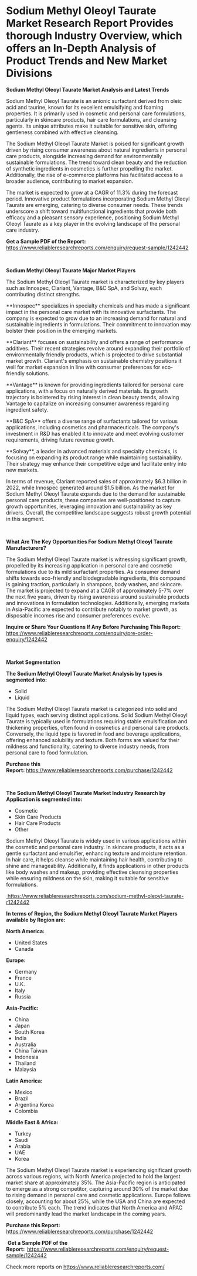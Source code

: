 <p><h1>Sodium Methyl Oleoyl Taurate Market Research Report Provides thorough Industry Overview, which offers an In-Depth Analysis of Product Trends and New Market Divisions</h1></p><p><strong>Sodium Methyl Oleoyl Taurate Market Analysis and Latest Trends</strong></p>
<p><p>Sodium Methyl Oleoyl Taurate is an anionic surfactant derived from oleic acid and taurine, known for its excellent emulsifying and foaming properties. It is primarily used in cosmetic and personal care formulations, particularly in skincare products, hair care formulations, and cleansing agents. Its unique attributes make it suitable for sensitive skin, offering gentleness combined with effective cleansing.</p><p>The Sodium Methyl Oleoyl Taurate Market is poised for significant growth driven by rising consumer awareness about natural ingredients in personal care products, alongside increasing demand for environmentally sustainable formulations. The trend toward clean beauty and the reduction of synthetic ingredients in cosmetics is further propelling the market. Additionally, the rise of e-commerce platforms has facilitated access to a broader audience, contributing to market expansion.</p><p>The market is expected to grow at a CAGR of 11.3% during the forecast period. Innovative product formulations incorporating Sodium Methyl Oleoyl Taurate are emerging, catering to diverse consumer needs. These trends underscore a shift toward multifunctional ingredients that provide both efficacy and a pleasant sensory experience, positioning Sodium Methyl Oleoyl Taurate as a key player in the evolving landscape of the personal care industry.</p></p>
<p><strong>Get a Sample PDF of the Report:&nbsp;</strong> <a href="https://www.reliableresearchreports.com/enquiry/request-sample/1242442?utm_campaign=48&utm_medium=2&utm_source=Github&utm_content=ia&utm_term=30012025&utm_id=sodium-methyl-oleoyl-taurate">https://www.reliableresearchreports.com/enquiry/request-sample/1242442</a></p>
<p>&nbsp;</p>
<p><strong>Sodium Methyl Oleoyl Taurate Major Market Players</strong></p>
<p><p>The Sodium Methyl Oleoyl Taurate market is characterized by key players such as Innospec, Clariant, Vantage, B&C SpA, and Solvay, each contributing distinct strengths. </p><p>**Innospec** specializes in specialty chemicals and has made a significant impact in the personal care market with its innovative surfactants. The company is expected to grow due to an increasing demand for natural and sustainable ingredients in formulations. Their commitment to innovation may bolster their position in the emerging markets.</p><p>**Clariant** focuses on sustainability and offers a range of performance additives. Their recent strategies revolve around expanding their portfolio of environmentally friendly products, which is projected to drive substantial market growth. Clariant's emphasis on sustainable chemistry positions it well for market expansion in line with consumer preferences for eco-friendly solutions.</p><p>**Vantage** is known for providing ingredients tailored for personal care applications, with a focus on naturally derived materials. Its growth trajectory is bolstered by rising interest in clean beauty trends, allowing Vantage to capitalize on increasing consumer awareness regarding ingredient safety.</p><p>**B&C SpA** offers a diverse range of surfactants tailored for various applications, including cosmetics and pharmaceuticals. The company's investment in R&D has enabled it to innovate and meet evolving customer requirements, driving future revenue growth.</p><p>**Solvay**, a leader in advanced materials and specialty chemicals, is focusing on expanding its product range while maintaining sustainability. Their strategy may enhance their competitive edge and facilitate entry into new markets. </p><p>In terms of revenue, Clariant reported sales of approximately $6.3 billion in 2022, while Innospec generated around $1.5 billion. As the market for Sodium Methyl Oleoyl Taurate expands due to the demand for sustainable personal care products, these companies are well-positioned to capture growth opportunities, leveraging innovation and sustainability as key drivers. Overall, the competitive landscape suggests robust growth potential in this segment.</p></p>
<p>&nbsp;</p>
<p><strong>What Are The Key Opportunities For Sodium Methyl Oleoyl Taurate Manufacturers?</strong></p>
<p><p>The Sodium Methyl Oleoyl Taurate market is witnessing significant growth, propelled by its increasing application in personal care and cosmetic formulations due to its mild surfactant properties. As consumer demand shifts towards eco-friendly and biodegradable ingredients, this compound is gaining traction, particularly in shampoos, body washes, and skincare. The market is projected to expand at a CAGR of approximately 5-7% over the next five years, driven by rising awareness around sustainable products and innovations in formulation technologies. Additionally, emerging markets in Asia-Pacific are expected to contribute notably to market growth, as disposable incomes rise and consumer preferences evolve.</p></p>
<p><strong>Inquire or Share Your Questions If Any Before Purchasing This Report:</strong> <a href="https://www.reliableresearchreports.com/enquiry/pre-order-enquiry/1242442?utm_campaign=48&utm_medium=2&utm_source=Github&utm_content=ia&utm_term=30012025&utm_id=sodium-methyl-oleoyl-taurate">https://www.reliableresearchreports.com/enquiry/pre-order-enquiry/1242442</a></p>
<p>&nbsp;</p>
<p><strong>Market Segmentation</strong></p>
<p><strong>The Sodium Methyl Oleoyl Taurate Market Analysis by types is segmented into:</strong></p>
<p><ul><li>Solid</li><li>Liquid</li></ul></p>
<p><p>The Sodium Methyl Oleoyl Taurate market is categorized into solid and liquid types, each serving distinct applications. Solid Sodium Methyl Oleoyl Taurate is typically used in formulations requiring stable emulsification and thickening properties, often found in cosmetics and personal care products. Conversely, the liquid type is favored in food and beverage applications, offering enhanced solubility and texture. Both forms are valued for their mildness and functionality, catering to diverse industry needs, from personal care to food formulation.</p></p>
<p><strong>Purchase this Report:&nbsp;</strong><a href="https://www.reliableresearchreports.com/purchase/1242442?utm_campaign=48&utm_medium=2&utm_source=Github&utm_content=ia&utm_term=30012025&utm_id=sodium-methyl-oleoyl-taurate">https://www.reliableresearchreports.com/purchase/1242442</a></p>
<p>&nbsp;</p>
<p><strong>The Sodium Methyl Oleoyl Taurate Market Industry Research by Application is segmented into:</strong></p>
<p><ul><li>Cosmetic</li><li>Skin Care Products</li><li>Hair Care Products</li><li>Other</li></ul></p>
<p><p>Sodium Methyl Oleoyl Taurate is widely used in various applications within the cosmetic and personal care industry. In skincare products, it acts as a gentle surfactant and emulsifier, enhancing texture and moisture retention. In hair care, it helps cleanse while maintaining hair health, contributing to shine and manageability. Additionally, it finds applications in other products like body washes and makeup, providing effective cleansing properties while ensuring mildness on the skin, making it suitable for sensitive formulations.</p></p>
<p><a href="https://www.reliableresearchreports.com/sodium-methyl-oleoyl-taurate-r1242442?utm_campaign=48&utm_medium=2&utm_source=Github&utm_content=ia&utm_term=30012025&utm_id=sodium-methyl-oleoyl-taurate">&nbsp;https://www.reliableresearchreports.com/sodium-methyl-oleoyl-taurate-r1242442</a></p>
<p><strong>In terms of Region, the Sodium Methyl Oleoyl Taurate Market Players available by Region are:</strong></p>
<p>
    <p> <strong> North America: </strong>
        <ul>
            <li>United States</li>
            <li>Canada</li>
        </ul>
        </p> 
    <p> <strong> Europe: </strong>
        <ul>
            <li>Germany</li>
            <li>France</li>
            <li>U.K.</li>
            <li>Italy</li>
            <li>Russia</li>
        </ul>
        </p> 
    <p> <strong> Asia-Pacific: </strong>
        <ul>
            <li>China</li>
            <li>Japan</li>
            <li>South Korea</li>
            <li>India</li>
            <li>Australia</li>
            <li>China Taiwan</li>
            <li>Indonesia</li>
            <li>Thailand</li>
            <li>Malaysia</li>
        </ul>
        </p> 
    <p> <strong> Latin America: </strong>
        <ul>
            <li>Mexico</li>
            <li>Brazil</li>
            <li>Argentina Korea</li>
            <li>Colombia</li>
        </ul>
        </p> 
    <p> <strong> Middle East & Africa: </strong>
        <ul>
            <li>Turkey</li>
            <li>Saudi</li>
            <li>Arabia</li>
            <li>UAE</li>
            <li>Korea</li>
        </ul>
    </p>
    </p>
<p><p>The Sodium Methyl Oleoyl Taurate market is experiencing significant growth across various regions, with North America projected to hold the largest market share at approximately 35%. The Asia-Pacific region is anticipated to emerge as a strong competitor, capturing around 30% of the market due to rising demand in personal care and cosmetic applications. Europe follows closely, accounting for about 25%, while the USA and China are expected to contribute 5% each. The trend indicates that North America and APAC will predominantly lead the market landscape in the coming years.</p></p>
<p><strong>Purchase this Report: </strong><a href="https://www.reliableresearchreports.com/purchase/1242442?utm_campaign=48&utm_medium=2&utm_source=Github&utm_content=ia&utm_term=30012025&utm_id=sodium-methyl-oleoyl-taurate">https://www.reliableresearchreports.com/purchase/1242442</a></p>
<p>&nbsp;<strong>Get a Sample PDF of the Report:&nbsp;&nbsp;</strong><a href="https://www.reliableresearchreports.com/enquiry/request-sample/1242442?utm_campaign=48&utm_medium=2&utm_source=Github&utm_content=ia&utm_term=30012025&utm_id=sodium-methyl-oleoyl-taurate">https://www.reliableresearchreports.com/enquiry/request-sample/1242442</a></p>
<p><strong></strong></p>
<p>Check more reports on <a href="https://www.reliableresearchreports.com/?utm_campaign=48&utm_medium=2&utm_source=Github&utm_content=ia&utm_term=30012025&utm_id=sodium-methyl-oleoyl-taurate">https://www.reliableresearchreports.com/</a></p>